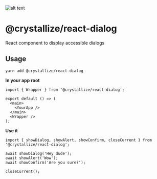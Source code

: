 ![alt text](https://raw.githubusercontent.com/snowballdigital/react-dialog/HEAD/media/logo.png "Speech bubble")

# @crystallize/react-dialog

React component to display accessible dialogs

## Usage

```
yarn add @crystallize/react-dialog
```

**In your app root**

```
import { Wrapper } from '@crystallize/react-dialog';

export default () => (
  <main>
    <YourApp />
  </main>
  <Wrapper />
);
```

**Use it**

```
import { showDialog, showAlert, showConfirm, closeCurrent } from '@crystallize/react-dialog';

await showDialog('Hey dude');
await showAlert('Wow');
await showConfirm('Are you sure?');

closeCurrent();
```
